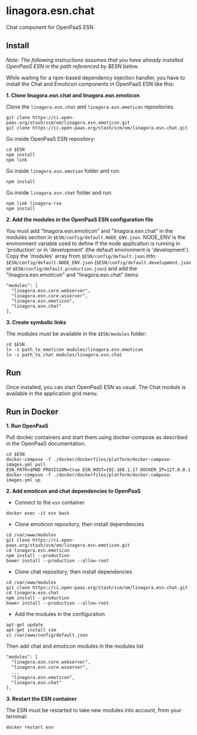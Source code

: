 # linagora.esn.chat

Chat component for OpenPaaS ESN.

## Install

*Note: The following instructions assumes that you have already installed OpenPaaS ESN in the path referenced by $ESN below.*

While waiting for a npm-based dependency injection handler, you have to install the Chat and Emoticon components in OpenPaaS ESN like this:

**1. Clone linagora.esn.chat and linagora.esn.emoticon**

Clone the `linagora.esn.chat` and `linagora.esn.emoticon` repositories.

```
git clone https://ci.open-paas.org/stash/scm/om/linagora.esn.emoticon.git
git clone https://ci.open-paas.org/stash/scm/om/linagora.esn.chat.git
```

Go inside OpenPaaS ESN repository:

```
cd $ESN
npm install
npm link
```

Go inside `linagora.esn.emotion` folder and run:

```
npm install
```

Go inside `linagora.esn.chat` folder and run:

```
npm link linagora-rse
npm install
```

**2. Add the modules in the OpenPaaS ESN configuration file**

You must add "linagora.esn.emoticon" and "linagora.esn.chat" in the modules section in `$ESN/config/default.NODE_ENV.json`. NODE_ENV is the environment variable used to define if the node application is running in 'production' or in 'development' (the default environment is 'development').
Copy the 'modules' array from `$ESN/config/default.json` into `$ESN/config/default.NODE_ENV.json` (`$ESN/config/default.development.json` or `$ESN/config/default.production.json`) and add the "linagora.esn.emoticon" and "linagora.esn.chat" items:

```
"modules": [
  "linagora.esn.core.webserver",
  "linagora.esn.core.wsserver",
  "linagora.esn.emoticon",
  "linagora.esn.chat"
],
```

**3. Create symbolic links**

The modules must be available in the `$ESN/modules` folder:

```
cd $ESN
ln -s path_to_emoticon modules/linagora.esn.emoticon
ln -s path_to_chat modules/linagora.esn.chat
```

## Run

Once installed, you can start OpenPaaS ESN as usual. The Chat module is available in the application grid menu.

## Run in Docker

**1. Run OpenPaaS**

Pull docker containers and start them using docker-compose as described in the OpenPaaS documentation.

```
cd $ESN
docker-compose -f ./docker/dockerfiles/platform/docker-compose-images.yml pull
ESN_PATH=$PWD PROVISION=true ESN_HOST=192.168.1.17 DOCKER_IP=127.0.0.1 docker-compose -f ./docker/dockerfiles/platform/docker-compose-images.yml up
```

**2. Add emoticon and chat dependencies to OpenPaaS**

- Connect to the `esn` container

```
docker exec -it esn bash
```

- Clone emoticon repository, then install dependencies

```
cd /var/www/modules
git clone https://ci.open-paas.org/stash/scm/om/linagora.esn.emoticon.git
cd linagora.esn.emoticon
npm install --production
bower install --production --allow-root
```

- Clone chat repository, then install dependencies

```
cd /var/www/modules
git clone https://ci.open-paas.org/stash/scm/om/linagora.esn.chat.git
cd linagora.esn.chat
npm install --production
bower install --production --allow-root
```

- Add the modules in the configuration

```
apt-get update
apt-get install vim
vi /var/www/config/default.json
```

Then add chat and emoticon modules in the modules list

```
"modules": [
  "linagora.esn.core.webserver",
  "linagora.esn.core.wsserver",
  ...
  "linagora.esn.emoticon",
  "linagora.esn.chat"
],
```

**3. Restart the ESN container**

The ESN must be restarted to take new modules into account, from your terminal:

 ```
docker restart esn
 ```
